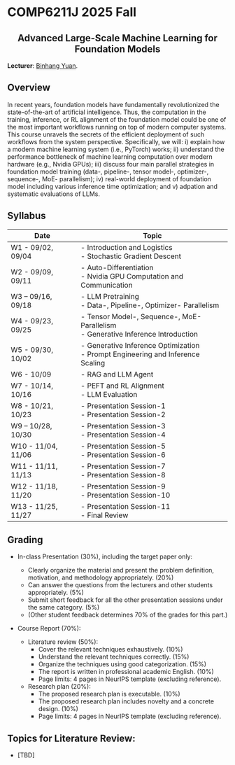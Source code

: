 # COMP6211J 2025 Fall

</div>

<h2 style="text-align: center;"> Advanced Large-Scale Machine Learning for Foundation Models </h2>

**Lecturer**: [Binhang Yuan](https://binhangyuan.github.io/site/). 

## Overview

In recent years, foundation models have fundamentally revolutionized the state-of-the-art of artificial intelligence. Thus, the computation in the training, inference, or RL alignment of the foundation model could be one of the most important workflows running on top of modern computer systems. This course unravels the secrets of the efficient deployment of such workflows from the system perspective. Specifically, we will: i) explain how a modern machine learning system (i.e., PyTorch) works; ii) understand the performance bottleneck of machine learning computation over modern hardware (e.g., Nvidia GPUs); iii) discuss four main parallel strategies in foundation model training (data-, pipeline-, tensor model-, optimizer-, sequence-, MoE- parallelism); iv) real-world deployment of foundation model including various inference time optimization; and v) adpation and systematic evaluations of LLMs.


## Syllabus 

| Date | Topic |
|-----|------|
| W1 - 09/02, 09/04  | - Introduction and Logistics  <br> - Stochastic Gradient Descent |
| W2 - 09/09, 09/11  | - Auto-Differentiation   <br> -  Nvidia GPU Computation and Communication |
| W3 – 09/16, 09/18  | - LLM Pretraining <br> - Data-, Pipeline-, Optimizer- Parallelism |
| W4 - 09/23, 09/25  | - Tensor Model-, Sequence-, MoE- Parallelism <br> - Generative Inference Introduction   |
| W5 - 09/30, 10/02  | - Generative Inference Optimization <br> - Prompt Engineering and Inference Scaling |
| W6 - 10/09         | - RAG and LLM Agent   |
| W7 - 10/14, 10/16  | - PEFT and RL Alignment <br> - LLM Evaluation | 
| W8 - 10/21, 10/23  | - Presentation Session-1 <br> - Presentation Session-2 |
| W9 – 10/28, 10/30  | - Presentation Session-3 <br> - Presentation Session-4 |
| W10 - 11/04, 11/06 | - Presentation Session-5 <br> - Presentation Session-6 |
| W11 - 11/11, 11/13 | - Presentation Session-7 <br> - Presentation Session-8 |
| W12 - 11/18, 11/20 | - Presentation Session-9 <br> - Presentation Session-10 |
| W13 - 11/25, 11/27 | - Presentation Session-11 <br> - Final Review |

## Grading

- In-class Presentation (30%), including the target paper only:
  - Clearly organize the material and present the problem definition, motivation, and methodology appropriately. (20%)
  - Can answer the questions from the lecturers and other students appropriately. (5%)
  - Submit short feedback for all the other presentation sessions under the same category. (5%)
  - (Other student feedback determines 70% of the grades for this part.)

- Course Report (70%):
  - Literature review (50%):
    - Cover the relevant techniques exhaustively. (10%) 
    - Understand the relevant techniques correctly. (15%)
    - Organize the techniques using good categorization. (15%) 
    - The report is written in professional academic English. (10%)
    - Page limits: 4 pages in NeurIPS template (excluding reference). 
  - Research plan (20%):
    - The proposed research plan is executable. (10%)
    - The proposed research plan includes novelty and a concrete design. (10%) 
    - Page limits: 4 pages in NeurIPS template (excluding reference).


## Topics for Literature Review:
 - [TBD]
